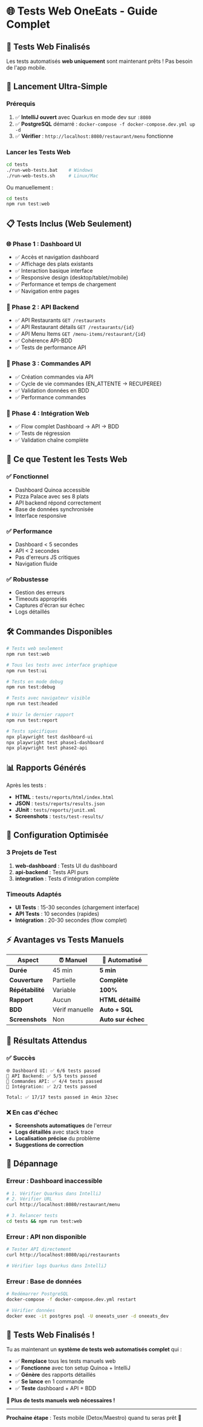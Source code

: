 # 🌐 Tests Web OneEats - Guide Complet

## 🎯 **Tests Web Finalisés**

Les tests automatisés **web uniquement** sont maintenant prêts ! Pas besoin de l'app mobile.

## 🚀 **Lancement Ultra-Simple**

### **Prérequis** 
1. ✅ **IntelliJ ouvert** avec Quarkus en mode dev sur `:8080`
2. ✅ **PostgreSQL** démarré : `docker-compose -f docker-compose.dev.yml up -d`
3. ✅ **Vérifier** : `http://localhost:8080/restaurant/menu` fonctionne

### **Lancer les Tests Web**
```bash
cd tests
./run-web-tests.bat    # Windows
./run-web-tests.sh     # Linux/Mac
```

Ou manuellement :
```bash
cd tests
npm run test:web
```

## 📋 **Tests Inclus (Web Seulement)**

### **🌐 Phase 1 : Dashboard UI**
- ✅ Accès et navigation dashboard
- ✅ Affichage des plats existants  
- ✅ Interaction basique interface
- ✅ Responsive design (desktop/tablet/mobile)
- ✅ Performance et temps de chargement
- ✅ Navigation entre pages

### **🔗 Phase 2 : API Backend**
- ✅ API Restaurants `GET /restaurants`
- ✅ API Restaurant détails `GET /restaurants/{id}`
- ✅ API Menu Items `GET /menu-items/restaurant/{id}`
- ✅ Cohérence API-BDD
- ✅ Tests de performance API

### **📝 Phase 3 : Commandes API**
- ✅ Création commandes via API
- ✅ Cycle de vie commandes (EN_ATTENTE → RECUPEREE)
- ✅ Validation données en BDD
- ✅ Performance commandes

### **🔄 Phase 4 : Intégration Web**
- ✅ Flow complet Dashboard → API → BDD
- ✅ Tests de régression
- ✅ Validation chaîne complète

## 🎯 **Ce que Testent les Tests Web**

### **✅ Fonctionnel**
- Dashboard Quinoa accessible
- Pizza Palace avec ses 8 plats
- API backend répond correctement
- Base de données synchronisée
- Interface responsive

### **✅ Performance**
- Dashboard < 5 secondes
- API < 2 secondes  
- Pas d'erreurs JS critiques
- Navigation fluide

### **✅ Robustesse**
- Gestion des erreurs
- Timeouts appropriés
- Captures d'écran sur échec
- Logs détaillés

## 🛠️ **Commandes Disponibles**

```bash
# Tests web seulement
npm run test:web

# Tous les tests avec interface graphique  
npm run test:ui

# Tests en mode debug
npm run test:debug

# Tests avec navigateur visible
npm run test:headed

# Voir le dernier rapport
npm run test:report

# Tests spécifiques
npx playwright test dashboard-ui
npx playwright test phase1-dashboard
npx playwright test phase2-api
```

## 📊 **Rapports Générés**

Après les tests :
- **HTML** : `tests/reports/html/index.html`
- **JSON** : `tests/reports/results.json`  
- **JUnit** : `tests/reports/junit.xml`
- **Screenshots** : `tests/test-results/`

## 🔧 **Configuration Optimisée**

### **3 Projets de Test**
1. **web-dashboard** : Tests UI du dashboard
2. **api-backend** : Tests API purs
3. **integration** : Tests d'intégration complète

### **Timeouts Adaptés**
- **UI Tests** : 15-30 secondes (chargement interface)
- **API Tests** : 10 secondes (rapides)
- **Intégration** : 20-30 secondes (flow complet)

## ⚡ **Avantages vs Tests Manuels**

| Aspect | ⏰ Manuel | 🤖 Automatisé |
|--------|-----------|----------------|
| **Durée** | 45 min | **5 min** |
| **Couverture** | Partielle | **Complète** |
| **Répétabilité** | Variable | **100%** |
| **Rapport** | Aucun | **HTML détaillé** |
| **BDD** | Vérif manuelle | **Auto + SQL** |
| **Screenshots** | Non | **Auto sur échec** |

## 🎯 **Résultats Attendus**

### **✅ Succès**
```
🌐 Dashboard UI: ✅ 6/6 tests passed
🔗 API Backend: ✅ 5/5 tests passed  
📝 Commandes API: ✅ 4/4 tests passed
🔄 Intégration: ✅ 2/2 tests passed

Total: ✅ 17/17 tests passed in 4min 32sec
```

### **❌ En cas d'échec**
- **Screenshots automatiques** de l'erreur
- **Logs détaillés** avec stack trace
- **Localisation précise** du problème
- **Suggestions de correction**

## 🐛 **Dépannage**

### **Erreur : Dashboard inaccessible**
```bash
# 1. Vérifier Quarkus dans IntelliJ
# 2. Vérifier URL
curl http://localhost:8080/restaurant/menu

# 3. Relancer tests
cd tests && npm run test:web
```

### **Erreur : API non disponible**
```bash
# Tester API directement
curl http://localhost:8080/api/restaurants

# Vérifier logs Quarkus dans IntelliJ
```

### **Erreur : Base de données**
```bash
# Redémarrer PostgreSQL
docker-compose -f docker-compose.dev.yml restart

# Vérifier données
docker exec -it postgres psql -U oneeats_user -d oneeats_dev
```

## 🎉 **Tests Web Finalisés !**

Tu as maintenant un **système de tests web automatisés complet** qui :

- ✅ **Remplace** tous les tests manuels web
- ✅ **Fonctionne** avec ton setup Quinoa + IntelliJ  
- ✅ **Génère** des rapports détaillés
- ✅ **Se lance** en 1 commande
- ✅ **Teste** dashboard + API + BDD

**🚀 Plus de tests manuels web nécessaires !**

---

**Prochaine étape** : Tests mobile (Detox/Maestro) quand tu seras prêt 📱